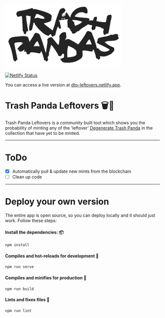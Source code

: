 <img src="./public/img/WordLogoDark.png" width=75%>

[![Netlify Status](https://api.netlify.com/api/v1/badges/5637e803-a6b0-4b3e-a9ff-af0548b0060f/deploy-status)](https://app.netlify.com/sites/dtp-leftovers/deploys)

You can access a live version at [dtp-leftovers.netlify.app](https://dtp-leftovers.netlify.app/).

# Trash Panda Leftovers 🗑️🦝
Trash Panda Leftovers is a community built tool which shows you the probability of minting any of the 'leftover' [Degenerate Trash Panda](https://degentrashpandas.com/) in the collection that have yet to be minted.

---
# ToDo
- [x] Automatically pull & update new mints from the blockchain
- [ ] Clean up code

---
# Deploy your own version
The entire app is open source, so you can deploy locally and it should just work. Follow these steps:

#### Install the dependencies: 📦
```
npm install
```

#### Compiles and hot-reloads for development 🧪
```
npm run serve
```

#### Compiles and minifies for production 🚀
```
npm run build
```

#### Lints and fixes files 💊
```
npm run lint
```
